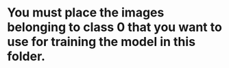 # You must place the images belonging to class 0 that you want to use for training the model in this folder. 
